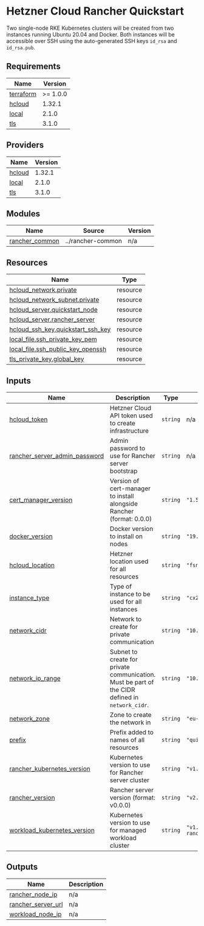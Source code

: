# Hetzner Cloud Rancher Quickstart

Two single-node RKE Kubernetes clusters will be created from two instances running Ubuntu 20.04 and Docker.
Both instances will be accessible over SSH using the auto-generated SSH keys `id_rsa` and `id_rsa.pub`.

<!-- BEGIN_TF_DOCS -->
## Requirements

| Name | Version |
|------|---------|
| <a name="requirement_terraform"></a> [terraform](#requirement\_terraform) | >= 1.0.0 |
| <a name="requirement_hcloud"></a> [hcloud](#requirement\_hcloud) | 1.32.1 |
| <a name="requirement_local"></a> [local](#requirement\_local) | 2.1.0 |
| <a name="requirement_tls"></a> [tls](#requirement\_tls) | 3.1.0 |

## Providers

| Name | Version |
|------|---------|
| <a name="provider_hcloud"></a> [hcloud](#provider\_hcloud) | 1.32.1 |
| <a name="provider_local"></a> [local](#provider\_local) | 2.1.0 |
| <a name="provider_tls"></a> [tls](#provider\_tls) | 3.1.0 |

## Modules

| Name | Source | Version |
|------|--------|---------|
| <a name="module_rancher_common"></a> [rancher\_common](#module\_rancher\_common) | ../rancher-common | n/a |

## Resources

| Name | Type |
|------|------|
| [hcloud_network.private](https://registry.terraform.io/providers/hetznercloud/hcloud/1.32.1/docs/resources/network) | resource |
| [hcloud_network_subnet.private](https://registry.terraform.io/providers/hetznercloud/hcloud/1.32.1/docs/resources/network_subnet) | resource |
| [hcloud_server.quickstart_node](https://registry.terraform.io/providers/hetznercloud/hcloud/1.32.1/docs/resources/server) | resource |
| [hcloud_server.rancher_server](https://registry.terraform.io/providers/hetznercloud/hcloud/1.32.1/docs/resources/server) | resource |
| [hcloud_ssh_key.quickstart_ssh_key](https://registry.terraform.io/providers/hetznercloud/hcloud/1.32.1/docs/resources/ssh_key) | resource |
| [local_file.ssh_private_key_pem](https://registry.terraform.io/providers/hashicorp/local/2.1.0/docs/resources/file) | resource |
| [local_file.ssh_public_key_openssh](https://registry.terraform.io/providers/hashicorp/local/2.1.0/docs/resources/file) | resource |
| [tls_private_key.global_key](https://registry.terraform.io/providers/hashicorp/tls/3.1.0/docs/resources/private_key) | resource |

## Inputs

| Name | Description | Type | Default | Required |
|------|-------------|------|---------|:--------:|
| <a name="input_hcloud_token"></a> [hcloud\_token](#input\_hcloud\_token) | Hetzner Cloud API token used to create infrastructure | `string` | n/a | yes |
| <a name="input_rancher_server_admin_password"></a> [rancher\_server\_admin\_password](#input\_rancher\_server\_admin\_password) | Admin password to use for Rancher server bootstrap | `string` | n/a | yes |
| <a name="input_cert_manager_version"></a> [cert\_manager\_version](#input\_cert\_manager\_version) | Version of cert-manager to install alongside Rancher (format: 0.0.0) | `string` | `"1.5.3"` | no |
| <a name="input_docker_version"></a> [docker\_version](#input\_docker\_version) | Docker version to install on nodes | `string` | `"19.03"` | no |
| <a name="input_hcloud_location"></a> [hcloud\_location](#input\_hcloud\_location) | Hetzner location used for all resources | `string` | `"fsn1"` | no |
| <a name="input_instance_type"></a> [instance\_type](#input\_instance\_type) | Type of instance to be used for all instances | `string` | `"cx21"` | no |
| <a name="input_network_cidr"></a> [network\_cidr](#input\_network\_cidr) | Network to create for private communication | `string` | `"10.0.0.0/8"` | no |
| <a name="input_network_ip_range"></a> [network\_ip\_range](#input\_network\_ip\_range) | Subnet to create for private communication. Must be part of the CIDR defined in `network_cidr`. | `string` | `"10.0.1.0/24"` | no |
| <a name="input_network_zone"></a> [network\_zone](#input\_network\_zone) | Zone to create the network in | `string` | `"eu-central"` | no |
| <a name="input_prefix"></a> [prefix](#input\_prefix) | Prefix added to names of all resources | `string` | `"quickstart"` | no |
| <a name="input_rancher_kubernetes_version"></a> [rancher\_kubernetes\_version](#input\_rancher\_kubernetes\_version) | Kubernetes version to use for Rancher server cluster | `string` | `"v1.21.8+k3s1"` | no |
| <a name="input_rancher_version"></a> [rancher\_version](#input\_rancher\_version) | Rancher server version (format: v0.0.0) | `string` | `"v2.6.3"` | no |
| <a name="input_workload_kubernetes_version"></a> [workload\_kubernetes\_version](#input\_workload\_kubernetes\_version) | Kubernetes version to use for managed workload cluster | `string` | `"v1.20.6-rancher1-1"` | no |

## Outputs

| Name | Description |
|------|-------------|
| <a name="output_rancher_node_ip"></a> [rancher\_node\_ip](#output\_rancher\_node\_ip) | n/a |
| <a name="output_rancher_server_url"></a> [rancher\_server\_url](#output\_rancher\_server\_url) | n/a |
| <a name="output_workload_node_ip"></a> [workload\_node\_ip](#output\_workload\_node\_ip) | n/a |
<!-- END_TF_DOCS -->
